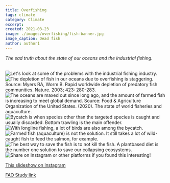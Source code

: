 ```yaml
---
title: Overfishing
tags: climate
category: Climate
excerpt: 
created: 2021-03-23
image: ./images/overfishing/fish-banner.jpg
image_caption: Dead fish
author: author1
---
```


*The sad truth about the state of our oceans and the industrial fishing.*
<br/><br/>

![Let's look at some of the problems with the industrial fishing industry.](./images/overfishing/1.jpg)
![The depletion of fish in our oceans due to overfishing is staggering. Source: Myers RA, Worm B. Rapid worldwide depletion of predatory fish communities. Nature. 2003; 423: 280-283.](./images/overfishing/2.jpg)
![The oceans are maxed out since long ago, and the amount of farmed fish is increasing to meet global demand. Source: Food & Agriculture Organization of the United States. (2020). The state of world fisheries and aquaculture.](./images/overfishing/3.jpg)
![Bycatch is when species other than the targeted species is caught and usually discarded. Bottom trawling is the main offender.](./images/overfishing/4.jpg)
![With longline fishing, a lot of birds are also among the bycatch.](./images/overfishing/5.jpg)
![Farmed fish (aquaculture) is not the solution. It still takes a lot of wild-caught fish to feed the salmon, for example.](./images/overfishing/6.jpg)
![The best way to save the fish is to not kill the fish. A plantbased diet is the number one solution to save our collapsing ecosystems.](./images/overfishing/7.jpg)
![Share on Instagram or other platforms if you found this interesting!](./images/overfishing/8.jpg)

[This slideshow on Instagram](https://www.instagram.com/p/CMwcHTHLsPK/)

[FAO Study link](http://www.fao.org/state-of-fisheries-aquaculture)
